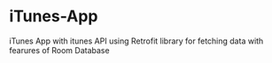 # iTunes-App
iTunes App with itunes API 
using Retrofit library for fetching data with fearures of Room Database

